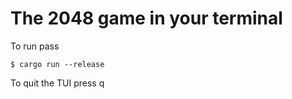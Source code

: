 # The 2048 game in your terminal

To run pass
```
$ cargo run --release
```
To quit the TUI press q

